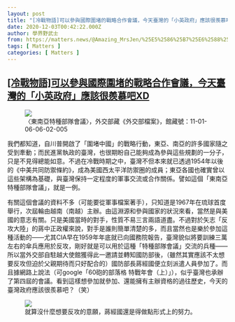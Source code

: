 ```yaml
---
layout: post
title: "[冷戰物語]可以參與國際圍堵的戰略合作會議，今天臺灣的「小英政府」應該很羨慕吧XD"
date: 2020-12-03T00:42:22.000Z
author: 學界野武士
from: https://matters.news/@Amazing_MrsJen/%25E5%2586%25B7%25E6%2588%25B0%25E7%2589%25A9%25E8%25AA%259E-%25E5%258F%25AF%25E4%25BB%25A5%25E5%258F%2583%25E8%2588%2587%25E5%259C%258B%25E9%259A%259B%25E5%259C%258D%25E5%25A0%25B5%25E7%259A%2584%25E6%2588%25B0%25E7%2595%25A5%25E5%2590%2588%25E4%25BD%259C%25E6%259C%2583%25E8%25AD%25B0-%25E4%25BB%258A%25E5%25A4%25A9%25E8%2587%25BA%25E7%2581%25A3%25E7%259A%2584-%25E5%25B0%258F%25E8%258B%25B1%25E6%2594%25BF%25E5%25BA%259C-%25E6%2587%2589%25E8%25A9%25B2%25E5%25BE%2588%25E7%25BE%25A8%25E6%2585%2595%25E5%2590%25A7xd-bafyreibr2qzseleqqxti6nuax7a4bslff3224xng3e2zswemihuxcmnyyy
tags: [ Matters ]
categories: [ Matters ]
---
```

<!--1606956142000-->
[[冷戰物語]可以參與國際圍堵的戰略合作會議，今天臺灣的「小英政府」應該很羨慕吧XD](https://matters.news/@Amazing_MrsJen/%25E5%2586%25B7%25E6%2588%25B0%25E7%2589%25A9%25E8%25AA%259E-%25E5%258F%25AF%25E4%25BB%25A5%25E5%258F%2583%25E8%2588%2587%25E5%259C%258B%25E9%259A%259B%25E5%259C%258D%25E5%25A0%25B5%25E7%259A%2584%25E6%2588%25B0%25E7%2595%25A5%25E5%2590%2588%25E4%25BD%259C%25E6%259C%2583%25E8%25AD%25B0-%25E4%25BB%258A%25E5%25A4%25A9%25E8%2587%25BA%25E7%2581%25A3%25E7%259A%2584-%25E5%25B0%258F%25E8%258B%25B1%25E6%2594%25BF%25E5%25BA%259C-%25E6%2587%2589%25E8%25A9%25B2%25E5%25BE%2588%25E7%25BE%25A8%25E6%2585%2595%25E5%2590%25A7xd-bafyreibr2qzseleqqxti6nuax7a4bslff3224xng3e2zswemihuxcmnyyy)
------

<div>
<figure class="image">      <picture>        <source type="image/webp" media="(min-width: 768px)" srcset="https://assets.matters.news/processed/1080w/embed/061d7f93-1dc6-4d97-873e-42f47a1f761d.webp" onerror="this.srcset='https://assets.matters.news/embed/061d7f93-1dc6-4d97-873e-42f47a1f761d.jpeg'">        <source media="(min-width: 768px)" srcset="https://assets.matters.news/processed/1080w/embed/061d7f93-1dc6-4d97-873e-42f47a1f761d.jpeg" onerror="this.srcset='https://assets.matters.news/embed/061d7f93-1dc6-4d97-873e-42f47a1f761d.jpeg'">        <source type="image/webp" srcset="https://assets.matters.news/processed/540w/embed/061d7f93-1dc6-4d97-873e-42f47a1f761d.webp">        <img src="https://assets.matters.news/embed/061d7f93-1dc6-4d97-873e-42f47a1f761d.jpeg" srcset="https://assets.matters.news/processed/540w/embed/061d7f93-1dc6-4d97-873e-42f47a1f761d.jpeg" loading="lazy" referrerpolicy="no-referrer">      </picture>    <figcaption><span>〈東南亞特種部隊會議〉，外交部藏《外交部檔案》，館藏號：11-01-06-06-02-005</span></figcaption></figure><p>我們都知道，自川普開啟了「圍堵中國」的戰略行動，東亞、南亞的許多國家隨之受到牽動；而民進黨執政的臺灣，也很期盼自己能夠成為參與這些規劃的一分子，只是不見得總能如意。不過在冷戰時期之中，臺灣不但本來就已透過1954年以後的《中美共同防禦條約》，成為美國西太平洋防禦圈的成員；東亞各國也確實曾以這些架構為基礎，與臺灣保持一定程度的軍事交流或合作關係。譬如這個「東南亞特種部隊會議」，就是一例。</p><p>有關這個會議的資料不多（可能要從軍事檔案著手），只知道是1967年在琉球首度舉行，次屆輪由越南（南越）主辦。由這淵源和參與國家的狀況來看，當然是與美國的意志有關。只是美國當時的對手，性質不易三言兩語道盡。不過對於矢志「反攻大陸」的蔣中正政權來說，對手是誰則簡單清楚的多，而且當然也是樂於參加這種活動的——尤其CIA早在1959年年底就已向國務院報告，臺灣貌似將要訓練三萬左右的傘兵應用於反攻，剛好就是可以用於這種「特種部隊會議」交流的兵種——所以當外交部自駐越大使館獲得此一邀請並轉知國防部後，（雖然其實應該不太想要反攻但迫於父親期待而只好配合的）國防部長蔣經國便立刻派遣人員參加了。而且據網路上說法（可google「60砲的部落格 特戰年會（上）」），似乎臺灣也承辦了第四屆的會議。看到這樣想參加就參加、還能擁有主辦資格的過往歷史，今天的臺灣政府應該很羨慕吧？（笑）</p><figure class="image">      <picture>        <source type="image/webp" media="(min-width: 768px)" srcset="https://assets.matters.news/processed/1080w/embed/c3172719-a6b0-423e-a52d-75e421301565.webp" onerror="this.srcset='https://assets.matters.news/embed/c3172719-a6b0-423e-a52d-75e421301565.jpeg'">        <source media="(min-width: 768px)" srcset="https://assets.matters.news/processed/1080w/embed/c3172719-a6b0-423e-a52d-75e421301565.jpeg" onerror="this.srcset='https://assets.matters.news/embed/c3172719-a6b0-423e-a52d-75e421301565.jpeg'">        <source type="image/webp" srcset="https://assets.matters.news/processed/540w/embed/c3172719-a6b0-423e-a52d-75e421301565.webp">        <img src="https://assets.matters.news/embed/c3172719-a6b0-423e-a52d-75e421301565.jpeg" srcset="https://assets.matters.news/processed/540w/embed/c3172719-a6b0-423e-a52d-75e421301565.jpeg" loading="lazy" referrerpolicy="no-referrer">      </picture>    <figcaption><span>就算沒什麼想要反攻的意願，蔣經國還是得做點形式上的努力。</span></figcaption></figure><p><br></p>
</div>

